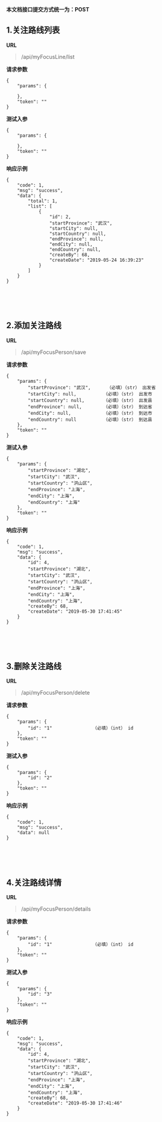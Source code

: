 
**本文档接口提交方式统一为：POST**


## 1.关注路线列表  ##

**URL**
>/api/myFocusLine/list


**请求参数**
    
    {
    	"params": {
            
    	},
    	"token": ""
    }

**测试入参**

    {
	 	"params": {
			
	  	},
	  	"token": ""
    }

**响应示例**

	{
		"code": 1,
		"msg": "success",
		"data": {
			"total": 1,
			"list": [
				{
					"id": 2,
					"startProvince": "武汉",	
					"startCity": null,
					"startCountry": null,
					"endProvince": null,
					"endCity": null,
					"endCountry": null,
					"createBy": 68,
					"createDate": "2019-05-24 16:39:23"
				}
			]
		}
	}

<br><br><br>


## 2.添加关注路线  ##

**URL**
>/api/myFocusPerson/save


**请求参数**
    
    {
		"params": {
			"startProvince": "武汉",		（必填）（str） 出发省
			"startCity": null,			（必填）（str） 出发市
			"startCountry": null,		（必填）（str） 出发县
			"endProvince": null,		（必填）（str） 到达省
			"endCity": null,			（必填）（str） 到达市
			"endCountry": null			（必填）（str） 到达县
		},
		"token": ""
    }

**测试入参**

	{
	    "params": {
	        "startProvince": "湖北",
	        "startCity": "武汉",
	        "startCountry": "洪山区",
	        "endProvince": "上海",
	        "endCity": "上海",
	        "endCountry": "上海"
	    },
	    "token": ""
	}

**响应示例**

	{
		"code": 1,
		"msg": "success",
		"data": {
			"id": 4,
			"startProvince": "湖北",
			"startCity": "武汉",
			"startCountry": "洪山区",
			"endProvince": "上海",
			"endCity": "上海",
			"endCountry": "上海",
			"createBy": 68,
			"createDate": "2019-05-30 17:41:45"
		}
	}

<br><br><br>



## 3.删除关注路线  ##

**URL**
>/api/myFocusPerson/delete

**请求参数**
    
    {
    	"params": {
			"id": "1"				（必填）（int） id
    	},
    	"token": ""
    }

**测试入参**

    {
		"params": {
			"id": "2"
		},
		"token": ""
    }

**响应示例**

    {
		"code": 1,
		"msg": "success",
		"data": null
	}

<br><br><br>


## 4.关注路线详情  ##

**URL**
>/api/myFocusPerson/details

**请求参数**

    {
		"params": {
			"id": "1"				（必填）（int） id
		},
		"token": ""
    }

**测试入参**

    {
		"params": {
			"id": "3"
		},
		"token": ""
    }

**响应示例**

	{
		"code": 1,
		"msg": "success",
		"data": {
			"id": 4,
			"startProvince": "湖北",
			"startCity": "武汉",
			"startCountry": "洪山区",
			"endProvince": "上海",
			"endCity": "上海",
			"endCountry": "上海",
			"createBy": 68,
			"createDate": "2019-05-30 17:41:46"
		}
	}
	
<br><br><br>